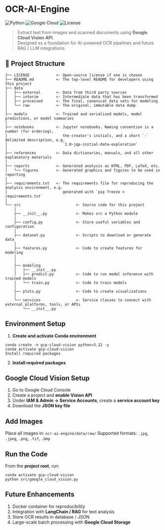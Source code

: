 # OCR-AI-Engine

![Python](https://img.shields.io/badge/python-3.12-blue)
![Google Cloud](https://img.shields.io/badge/GCP-Vision_API-orange)
![License](https://img.shields.io/badge/license-MIT-green)

> Extract text from images and scanned documents using **Google Cloud Vision API**.  
> Designed as a foundation for AI-powered OCR pipelines and future RAG / LLM integrations.


## 📁 Project Structure

```
├── LICENSE            <- Open-source license if one is chosen
├── README.md          <- The top-level README for developers using this project
├── data
│   ├── external       <- Data from third party sources
│   ├── interim        <- Intermediate data that has been transformed
│   ├── processed      <- The final, canonical data sets for modeling
│   └── raw            <- The original, immutable data dump
│
├── models             <- Trained and serialized models, model predictions, or model summaries
│
├── notebooks          <- Jupyter notebooks. Naming convention is a number (for ordering),
│                         the creator's initials, and a short `-` delimited description, e.g.
│                         `1.0-jqp-initial-data-exploration`
│
├── references         <- Data dictionaries, manuals, and all other explanatory materials
│
├── reports            <- Generated analysis as HTML, PDF, LaTeX, etc.
│   └── figures        <- Generated graphics and figures to be used in reporting
│
├── requirements.txt   <- The requirements file for reproducing the analysis environment, e.g.
│                         generated with `pip freeze > requirements.txt`
│
└── src                         <- Source code for this project
    │
    ├── __init__.py             <- Makes src a Python module
    │
    ├── config.py               <- Store useful variables and configuration
    │
    ├── dataset.py              <- Scripts to download or generate data
    │
    ├── features.py             <- Code to create features for modeling
    │
    │    
    ├── modeling                
    │   ├── __init__.py 
    │   ├── predict.py          <- Code to run model inference with trained models          
    │   └── train.py            <- Code to train models
    │
    ├── plots.py                <- Code to create visualizations 
    │
    └── services                <- Service classes to connect with external platforms, tools, or APIs
        └── __init__.py 
```


## Environment Setup

1. **Create and activate Conda environment**

```
conda create -n gcp-cloud-vision python=3.12 -y
conda activate gcp-cloud-vision
Install required packages
```

2. **Install required packages**

## Google Cloud Vision Setup

1. Go to Google Cloud Console
2. Create a project and **enable Vision API**
3. Under **IAM & Admin → Service Accounts**, create a **service account key**
4. Download the **JSON key file**


## Add Images
Place all images in: `ocr-ai-engine/data/raw/`
Supported formats: `.jpg`, `.jpeg`, `.png`, `.tif`, `.bmp`

## Run the Code
From the **project root**, run:

```
conda activate gcp-cloud-vision
python src/google_cloud_vision.py
```

## Future Enhancements

1. Docker container for reproducibility
2. Integration with **LangChain / RAG** for text analysis
3. Store OCR results in database / JSON
4. Large-scale batch processing with **Google Cloud Storage**



